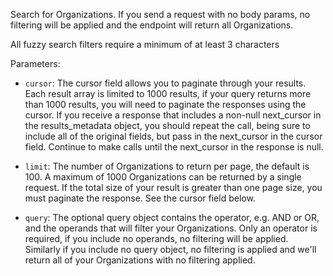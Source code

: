Search for Organizations. If you send a request with no body params, no filtering will be applied and the endpoint will return all Organizations.

All fuzzy search filters require a minimum of at least 3 characters

Parameters:

- `cursor`: The cursor field allows you to paginate through your results. Each result array is limited to 1000 results, if your query returns more than 1000 results, you will need to paginate the responses using the cursor. If you receive a response that includes a non-null next_cursor in the results_metadata object, you should repeat the call, being sure to include all of the original fields, but pass in the next_cursor in the cursor field. Continue to make calls until the next_cursor in the response is null.

- `limit`: The number of Organizations to return per page, the default is 100. A maximum of 1000 Organizations can be returned by a single request. If the total size of your result is greater than one page size, you must paginate the response. See the cursor field below.

- `query`: The optional query object contains the operator, e.g. AND or OR, and the operands that will filter your Organizations. Only an operator is required, if you include no operands, no filtering will be applied. Similarly if you include no query object, no filtering is applied and we'll return all of your Organizations with no filtering applied.
